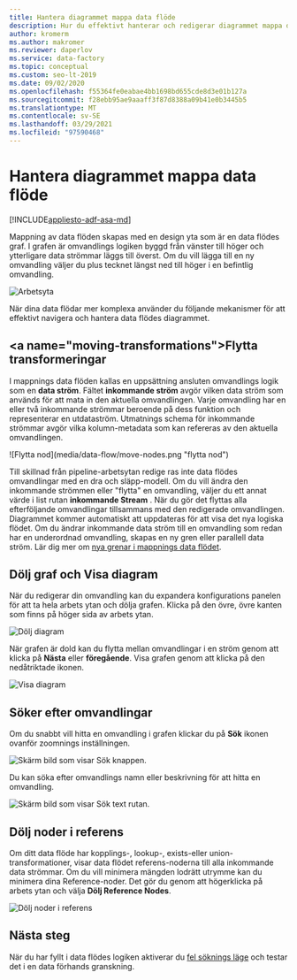 ```yaml
---
title: Hantera diagrammet mappa data flöde
description: Hur du effektivt hanterar och redigerar diagrammet mappa data flöde
author: kromerm
ms.author: makromer
ms.reviewer: daperlov
ms.service: data-factory
ms.topic: conceptual
ms.custom: seo-lt-2019
ms.date: 09/02/2020
ms.openlocfilehash: f55364fe0eabae4bb1698bd655cde8d3e01b127a
ms.sourcegitcommit: f28ebb95ae9aaaff3f87d8388a09b41e0b3445b5
ms.translationtype: MT
ms.contentlocale: sv-SE
ms.lasthandoff: 03/29/2021
ms.locfileid: "97590468"
---
```

# <a name="managing-the-mapping-data-flow-graph"></a>Hantera diagrammet mappa data flöde

[!INCLUDE[appliesto-adf-asa-md](includes/appliesto-adf-asa-md.md)]

Mappning av data flöden skapas med en design yta som är en data flödes graf. I grafen är omvandlings logiken byggd från vänster till höger och ytterligare data strömmar läggs till överst. Om du vill lägga till en ny omvandling väljer du plus tecknet längst ned till höger i en befintlig omvandling.

![Arbetsyta](media/data-flow/canvas-2.png)

När dina data flödar mer komplexa använder du följande mekanismer för att effektivt navigera och hantera data flödes diagrammet. 

## <a name="moving-transformations&quot;></a>Flytta transformeringar

I mappnings data flöden kallas en uppsättning ansluten omvandlings logik som en **data ström**. Fältet **inkommande ström** avgör vilken data ström som används för att mata in den aktuella omvandlingen. Varje omvandling har en eller två inkommande strömmar beroende på dess funktion och representerar en utdataström. Utmatnings schema för inkommande strömmar avgör vilka kolumn-metadata som kan refereras av den aktuella omvandlingen.

![Flytta nod](media/data-flow/move-nodes.png &quot;flytta nod")

Till skillnad från pipeline-arbetsytan redige ras inte data flödes omvandlingar med en dra och släpp-modell. Om du vill ändra den inkommande strömmen eller "flytta" en omvandling, väljer du ett annat värde i list rutan **inkommande Stream** . När du gör det flyttas alla efterföljande omvandlingar tillsammans med den redigerade omvandlingen. Diagrammet kommer automatiskt att uppdateras för att visa det nya logiska flödet. Om du ändrar inkommande data ström till en omvandling som redan har en underordnad omvandling, skapas en ny gren eller parallell data ström. Lär dig mer om [nya grenar i mappnings data flödet](data-flow-new-branch.md).

## <a name="hide-graph-and-show-graph"></a>Dölj graf och Visa diagram

När du redigerar din omvandling kan du expandera konfigurations panelen för att ta hela arbets ytan och dölja grafen. Klicka på den övre, övre kanten som finns på höger sida av arbets ytan.

![Dölj diagram](media/data-flow/hide-graph.png "Dölj diagram")

När grafen är dold kan du flytta mellan omvandlingar i en ström genom att klicka på **Nästa** eller **föregående**. Visa grafen genom att klicka på den nedåtriktade ikonen.

![Visa diagram](media/data-flow/show-graph.png "Visa diagram")

## <a name="searching-for-transformations"></a>Söker efter omvandlingar

Om du snabbt vill hitta en omvandling i grafen klickar du på **Sök** ikonen ovanför zoomnings inställningen.

![Skärm bild som visar Sök knappen.](media/data-flow/search-1.png "Sök diagram")

Du kan söka efter omvandlings namn eller beskrivning för att hitta en omvandling.

![Skärm bild som visar Sök text rutan.](media/data-flow/search-2.png "Sök diagram")

## <a name="hide-reference-nodes"></a>Dölj noder i referens

Om ditt data flöde har kopplings-, lookup-, exists-eller union-transformationer, visar data flödet referens-noderna till alla inkommande data strömmar. Om du vill minimera mängden lodrätt utrymme kan du minimera dina Reference-noder. Det gör du genom att högerklicka på arbets ytan och välja **Dölj Reference Nodes**.

![Dölj noder i referens](media/data-flow/hide-reference-nodes.png "Dölj noder i referens")

## <a name="next-steps"></a>Nästa steg

När du har fyllt i data flödes logiken aktiverar du [fel söknings läge](concepts-data-flow-debug-mode.md) och testar det i en data förhands granskning.
